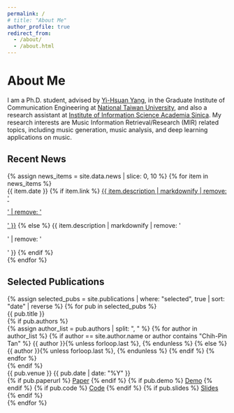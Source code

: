 ```yaml
---
permalink: /
# title: "About Me"
author_profile: true
redirect_from: 
  - /about/
  - /about.html
---
```


# About Me

I am a Ph.D. student, advised by <a href='https://affige.github.io/'>Yi-Hsuan Yang</a>, in the Graduate Institute of Communication Engineering at <a href='https://www.ntu.edu.tw/'>National Taiwan University</a>, and also a research assistant at <a href='https://www.iis.sinica.edu.tw/en/index.html'>Institute of Information Science
Academia Sinica</a>.
My research interests are Music Information Retrieval/Research (MIR) related topics, including music generation, music analysis, and deep learning applications on music.

## Recent News

<div class="news-section">
{% assign news_items = site.data.news | slice: 0, 10 %}
{% for item in news_items %}
  <div class="news-item">
    <span class="news-date">{{ item.date }}</span>
    <span class="news-description">
      {% if item.link %}
        <a href="{{ item.link }}">{{ item.description | markdownify | remove: '<p>' | remove: '</p>' }}</a>
      {% else %}
        {{ item.description | markdownify | remove: '<p>' | remove: '</p>' }}
      {% endif %}
    </span>
  </div>
{% endfor %}
</div>

## Selected Publications

<div class="selected-publications">
{% assign selected_pubs = site.publications | where: "selected", true | sort: "date" | reverse %}
{% for pub in selected_pubs %}
  <div class="pub-item">
    <div class="pub-title">{{ pub.title }}</div>
    {% if pub.authors %}
      <div class="pub-authors">
        {% assign author_list = pub.authors | split: ", " %}
        {% for author in author_list %}
          {% if author == site.author.name or author contains "Chih-Pin Tan" %}
            <span class="author-me">{{ author }}</span>{% unless forloop.last %}, {% endunless %}
          {% else %}
            {{ author }}{% unless forloop.last %}, {% endunless %}
          {% endif %}
        {% endfor %}
      </div>
    {% endif %}
    <div class="pub-meta">
      <span class="pub-venue">{{ pub.venue }}</span>
      <span class="pub-year">{{ pub.date | date: "%Y" }}</span>
    </div>
    <div class="pub-links">
      {% if pub.paperurl %}
        <a href="{{ pub.paperurl }}" class="pub-link"><i class="fas fa-file-pdf"></i> Paper</a>
      {% endif %}
      {% if pub.demo %}
        <a href="{{ pub.demo }}" class="pub-link"><i class="fas fa-globe"></i> Demo</a>
      {% endif %}
      {% if pub.code %}
        <a href="{{ pub.code }}" class="pub-link"><i class="fab fa-github"></i> Code</a>
      {% endif %}
      {% if pub.slides %}
        <a href="{{ pub.slides }}" class="pub-link"><i class="fas fa-file-powerpoint"></i> Slides</a>
      {% endif %}
    </div>
  </div>
{% endfor %}
</div>


<!-- A data-driven personal website
======
Like many other Jekyll-based GitHub Pages templates, Academic Pages makes you separate the website's content from its form. The content & metadata of your website are in structured Markdown files, while various other files constitute the theme, specifying how to transform that content & metadata into HTML pages. You keep these various Markdown (.md), YAML (.yml), HTML, and CSS files in a public GitHub repository. Each time you commit and push an update to the repository, the [GitHub pages](https://pages.github.com/) service creates static HTML pages based on these files, which are hosted on GitHub's servers free of charge.

Many of the features of dynamic content management systems (like Wordpress) can be achieved in this fashion, using a fraction of the computational resources and with far less vulnerability to hacking and DDoSing. You can also modify the theme to your heart's content without touching the content of your site. If you get to a point where you've broken something in Jekyll/HTML/CSS beyond repair, your Markdown files describing your talks, publications, etc. are safe. You can rollback the changes or even delete the repository and start over - just be sure to save the Markdown files! You can also write scripts that process the structured data on the site, such as [this one](https://github.com/academicpages/academicpages.github.io/blob/master/talkmap.ipynb) that analyzes metadata in pages about talks to display [a map of every location you've given a talk](https://academicpages.github.io/talkmap.html).

For those users that need more advanced functionality, the template also supports the following popular tools:
- [MathJax](https://www.mathjax.org/) for mathematical equations
- [Mermaid](https://mermaid.js.org/) for diagraming
- [Plotly](https://plotly.com/javascript/) for plotting

Getting started
======
1. Register a GitHub account if you don't have one and confirm your e-mail (required!)
1. Fork [this template](https://github.com/academicpages/academicpages.github.io) by clicking the "Use this template" button in the top right. 
1. Go to the repository's settings (rightmost item in the tabs that start with "Code", should be below "Unwatch"). Rename the repository "[your GitHub username].github.io", which will also be your website's URL.
1. Set site-wide configuration and create content & metadata (see below -- also see [this set of diffs](http://archive.is/3TPas) showing what files were changed to set up [an example site](https://getorg-testacct.github.io) for a user with the username "getorg-testacct")
1. Upload any files (like PDFs, .zip files, etc.) to the files/ directory. They will appear at https://[your GitHub username].github.io/files/example.pdf.  
1. Check status by going to the repository settings, in the "GitHub pages" section

Site-wide configuration
------
The main configuration file for the site is in the base directory in [_config.yml](https://github.com/academicpages/academicpages.github.io/blob/master/_config.yml), which defines the content in the sidebars and other site-wide features. You will need to replace the default variables with ones about yourself and your site's github repository. The configuration file for the top menu is in [_data/navigation.yml](https://github.com/academicpages/academicpages.github.io/blob/master/_data/navigation.yml). For example, if you don't have a portfolio or blog posts, you can remove those items from that navigation.yml file to remove them from the header. 

Create content & metadata
------
For site content, there is one Markdown file for each type of content, which are stored in directories like _publications, _talks, _posts, _teaching, or _pages. For example, each talk is a Markdown file in the [_talks directory](https://github.com/academicpages/academicpages.github.io/tree/master/_talks). At the top of each Markdown file is structured data in YAML about the talk, which the theme will parse to do lots of cool stuff. The same structured data about a talk is used to generate the list of talks on the [Talks page](https://academicpages.github.io/talks), each [individual page](https://academicpages.github.io/talks/2012-03-01-talk-1) for specific talks, the talks section for the [CV page](https://academicpages.github.io/cv), and the [map of places you've given a talk](https://academicpages.github.io/talkmap.html) (if you run this [python file](https://github.com/academicpages/academicpages.github.io/blob/master/talkmap.py) or [Jupyter notebook](https://github.com/academicpages/academicpages.github.io/blob/master/talkmap.ipynb), which creates the HTML for the map based on the contents of the _talks directory).

**Markdown generator**

The repository includes [a set of Jupyter notebooks](https://github.com/academicpages/academicpages.github.io/tree/master/markdown_generator
) that converts a CSV containing structured data about talks or presentations into individual Markdown files that will be properly formatted for the Academic Pages template. The sample CSVs in that directory are the ones I used to create my own personal website at stuartgeiger.com. My usual workflow is that I keep a spreadsheet of my publications and talks, then run the code in these notebooks to generate the Markdown files, then commit and push them to the GitHub repository.

How to edit your site's GitHub repository
------
Many people use a git client to create files on their local computer and then push them to GitHub's servers. If you are not familiar with git, you can directly edit these configuration and Markdown files directly in the github.com interface. Navigate to a file (like [this one](https://github.com/academicpages/academicpages.github.io/blob/master/_talks/2012-03-01-talk-1.md) and click the pencil icon in the top right of the content preview (to the right of the "Raw | Blame | History" buttons). You can delete a file by clicking the trashcan icon to the right of the pencil icon. You can also create new files or upload files by navigating to a directory and clicking the "Create new file" or "Upload files" buttons. 

Example: editing a Markdown file for a talk
![Editing a Markdown file for a talk](/images/editing-talk.png)

For more info
------
More info about configuring Academic Pages can be found in [the guide](https://academicpages.github.io/markdown/), the [growing wiki](https://github.com/academicpages/academicpages.github.io/wiki), and you can always [ask a question on GitHub](https://github.com/academicpages/academicpages.github.io/discussions). The [guides for the Minimal Mistakes theme](https://mmistakes.github.io/minimal-mistakes/docs/configuration/) (which this theme was forked from) might also be helpful. -->

